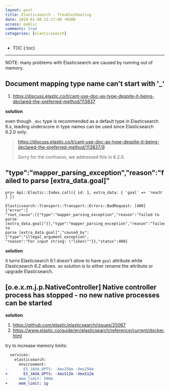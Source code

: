 ```yaml
---
layout: post
title: Elasticsearch - Troubleshooting
date: 2019-01-08 22:17:46 +0300
access: public
comments: true
categories: [elasticsearch]
---
```


<!-- more -->

* TOC
{:toc}
<hr>

NOTE: many problems with Elasticsearch are caused by running out of memory.

Document mapping type name can't start with '_'
-----------------------------------------------

1. <https://discuss.elastic.co/t/cant-use-doc-as-type-despite-it-being-declared-the-preferred-method/113837>

**solution**

even though `_doc` type is recommended as a default type in Elasticsearch 6.x,
leading underscore in type names can be used since Elasticsearch 6.2.0 only:

> <https://discuss.elastic.co/t/cant-use-doc-as-type-despite-it-being-declared-the-preferred-method/113837/9>
>
> Sorry for the confusion, we addressed this in 6.2.0.

"type":"mapper_parsing_exception","reason":"failed to parse [extra_data.goal]"
------------------------------------------------------------------------------

```
pry> Api::Elastic::Index.call({ id: 1, extra_data: { 'goal' => 'reach' } })

Elasticsearch::Transport::Transport::Errors::BadRequest: [400] {"error":{
"root_cause":[{"type":"mapper_parsing_exception","reason":"failed to parse
[extra_data.goal]"}],"type":"mapper_parsing_exception","reason":"failed to
parse [extra_data.goal]","caused_by":{"type":"illegal_argument_exception",
"reason":"For input string: \"likes\""}},"status":400}
```

**solution**

it turns Elasticsearch 6.1 doesn't allow to have `goal` attribute while
Elasticsearch 6.2 allows. so solution is to either rename the attribute
or upgrade Elasticsearch.

[o.e.x.m.j.p.NativeController] Native controller process has stopped - no new native processes can be started
-------------------------------------------------------------------------------------------------------------

**solution**

1. <https://github.com/elastic/elasticsearch/issues/25067>
2. <https://www.elastic.co/guide/en/elasticsearch/reference/current/docker.html>

try to increase memory limits:

```diff
  services:
    elasticsearch:
      environment:
-       ES_JAVA_OPTS: -Xms256m -Xmx256m
+       ES_JAVA_OPTS: -Xms512m -Xmx512m
-     mem_limit: 500m
+     mem_limit: 1g
```
